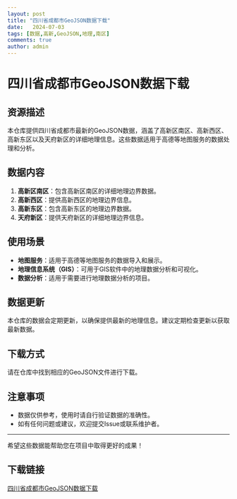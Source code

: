 ```yaml
---
layout: post
title: "四川省成都市GeoJSON数据下载"
date:   2024-07-03
tags: [数据,高新,GeoJSON,地理,南区]
comments: true
author: admin
---
```

# 四川省成都市GeoJSON数据下载

## 资源描述

本仓库提供四川省成都市最新的GeoJSON数据，涵盖了高新区南区、高新西区、高新东区以及天府新区的详细地理信息。这些数据适用于高德等地图服务的数据处理和分析。

## 数据内容

1. **高新区南区**：包含高新区南区的详细地理边界数据。
2. **高新西区**：提供高新西区的地理边界信息。
3. **高新东区**：包含高新东区的地理边界数据。
4. **天府新区**：提供天府新区的详细地理边界信息。

## 使用场景

- **地图服务**：适用于高德等地图服务的数据导入和展示。
- **地理信息系统（GIS）**：可用于GIS软件中的地理数据分析和可视化。
- **数据分析**：适用于需要进行地理数据分析的项目。

## 数据更新

本仓库的数据会定期更新，以确保提供最新的地理信息。建议定期检查更新以获取最新数据。

## 下载方式

请在仓库中找到相应的GeoJSON文件进行下载。

## 注意事项

- 数据仅供参考，使用时请自行验证数据的准确性。
- 如有任何问题或建议，欢迎提交Issue或联系维护者。

---

希望这些数据能帮助您在项目中取得更好的成果！

## 下载链接

[四川省成都市GeoJSON数据下载](https://pan.quark.cn/s/e85d530329bb)
